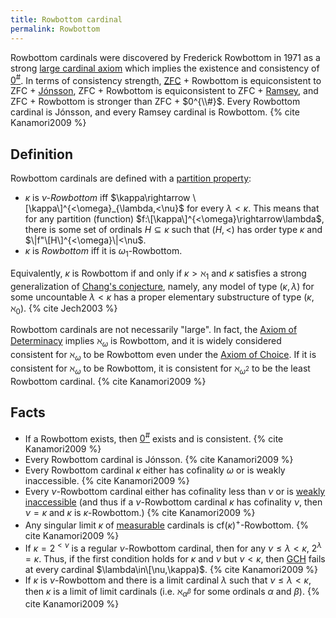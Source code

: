 ```yaml
---
title: Rowbottom cardinal
permalink: Rowbottom
---
```












  
Rowbottom cardinals were discovered by Frederick Rowbottom in 1971 as a
strong [large cardinal
axiom](Upper_attic "Upper attic")
which implies the existence and consistency of
<a href="Zero_sharp" class="mw-redirect" title="Zero sharp">$0^{\#}$</a>.
In terms of consistency strength,
[ZFC](ZFC "ZFC") +
Rowbottom is equiconsistent to ZFC +
[Jónsson](Jonsson "Jonsson"),
ZFC + Rowbottom is equiconsistent to ZFC +
[Ramsey](Ramsey "Ramsey"),
and ZFC + Rowbottom is stronger than ZFC + $0^{\\#}$. Every Rowbottom
cardinal is Jónsson, and every Ramsey cardinal is Rowbottom.
{% cite Kanamori2009 %}

## Definition

Rowbottom cardinals are defined with a [partition
property](Partition_property "Partition property"):

-   $\kappa$ is *$\nu$-Rowbottom* iff $\kappa\rightarrow
    \[\kappa\]^{<\omega}_{\lambda,<\nu}$ for every
    $\lambda<\kappa$. This means that for any partition (function)
    $f:\[\kappa\]^{<\omega}\rightarrow\lambda$, there is some set
    of ordinals $H\subseteq\kappa$ such that $(H,<)$ has order type
    $\kappa$ and $\|f"\[H\]^{<\omega}\|<\nu$.
-   $\kappa$ is *Rowbottom* iff it is $\omega_1$-Rowbottom.

Equivalently, $\kappa$ is Rowbottom if and only if
$\kappa>\aleph_1$ and $\kappa$ satisfies a strong generalization
of [Chang's
conjecture](Chang%27s_conjecture "Chang's conjecture"),
namely, any model of type $(\kappa,\lambda)$ for some uncountable
$\lambda<\kappa$ has a proper elementary substructure of type
$(\kappa,\aleph_0)$. {% cite Jech2003 %}

Rowbottom cardinals are not necessarily "large". In fact, the
<a href="Axiom_of_Determinacy" class="mw-redirect" title="Axiom of Determinacy">Axiom of Determinacy</a>
implies $\aleph_\omega$ is Rowbottom, and it is widely considered
consistent for $\aleph_\omega$ to be Rowbottom even under the
<a href="Axiom_of_Choice" class="mw-redirect" title="Axiom of Choice">Axiom of Choice</a>.
If it is consistent for $\aleph_\omega$ to be Rowbottom, it is
consistent for $\aleph_{\omega^2}$ to be the least Rowbottom
cardinal. {% cite Kanamori2009 %}

## Facts

-   If a Rowbottom exists, then
    <a href="Zero_sharp" class="mw-redirect" title="Zero sharp">$0^{\#}$</a>
    exists and is consistent.
    {% cite Kanamori2009 %}
-   Every Rowbottom cardinal is Jónsson.
    {% cite Kanamori2009 %}
-   Every Rowbottom cardinal $\kappa$ either has cofinality $\omega$
    or is weakly inaccessible.
    {% cite Kanamori2009 %}
-   Every $\nu$-Rowbottom cardinal either has cofinality less than
    $\nu$ or is [weakly
    inaccessible](Inaccessible "Inaccessible")
    (and thus if a $\nu$-Rowbottom cardinal $\kappa$ has cofinality
    $\nu$, then $\nu=\kappa$ and $\kappa$ is $\kappa$-Rowbottom.)
    {% cite Kanamori2009 %}
-   Any singular limit $\kappa$ of
    [measurable](Measurable "Measurable")
    cardinals is $\mathrm{cf}(\kappa)^+$-Rowbottom.
    {% cite Kanamori2009 %}
-   If $\kappa=2^{<\nu}$ is a regular $\nu$-Rowbottom cardinal,
    then for any $\nu\leq\lambda<\kappa$, $2^\lambda=\kappa$.
    Thus, if the first condition holds for $\kappa$ and $\nu$ but
    $\nu < \kappa$, then
    <a href="GCH" class="mw-redirect" title="GCH">GCH</a>
    fails at every cardinal $\lambda\in\[\nu,\kappa)$.
    {% cite Kanamori2009 %}
-   If $\kappa$ is $\nu$-Rowbottom and there is a limit cardinal
    $\lambda$ such that $\nu\leq\lambda<\kappa$, then $\kappa$
    is a limit of limit cardinals (i.e. $\aleph_{\alpha^\beta}$ for
    some ordinals $\alpha$ and $\beta$).
    {% cite Kanamori2009 %}
